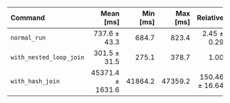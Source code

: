 | Command | Mean [ms] | Min [ms] | Max [ms] | Relative |
|:---|---:|---:|---:|---:|
| `normal_run` | 737.6 ± 43.3 | 684.7 | 823.4 | 2.45 ± 0.29 |
| `with_nested_loop_join` | 301.5 ± 31.5 | 275.1 | 378.7 | 1.00 |
| `with_hash_join` | 45371.4 ± 1631.6 | 41864.2 | 47359.2 | 150.46 ± 16.64 |
